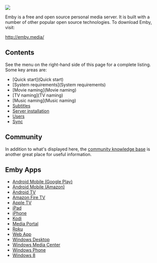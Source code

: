 ![](wiki/images/logo/logo96.png)

Emby is a free and open source personal media server. It is built with a number of other popular open source technologies. To download Emby, visit:

http://emby.media/

## Contents

See the menu on the right-hand side of this page for a complete listing. Some key areas are:

* [Quick start](Quick start)
* [System requirements](System requirements)
* [Movie naming](Movie naming)
* [TV naming](TV naming)
* [Music naming](Music naming)
* [Subtitles](Subtitles)
* [Server installation](Installation)
* [Users](Users)
* [Sync](Sync)

## Community

In addition to what's displayed here, the [community knowledge base](http://emby.media/community/index.php?/forum/23-knowledge-base/) is another great place for useful information.

## Emby Apps

- [Android Mobile (Google Play)](https://play.google.com/store/apps/details?id=com.mb.android "Android Mobile (Play Store)")
- [Android Mobile (Amazon)](http://www.amazon.com/Emby-for-Android/dp/B00GVH9O0I "Android Mobile (Amazon)")
- [Android TV](https://play.google.com/store/apps/details?id=tv.emby.embyatv "Android TV")
- [Amazon Fire TV](http://www.amazon.com/Emby-for-Fire-TV/dp/B00VVJKTW8 "Amazon Fire TV")
- [Apple TV](http://emby.media/emby-for-appletv.html "Apple TV")
- [iPad](https://itunes.apple.com/us/app/emby/id992180193?ls=1&mt=8 "iPad")
- [iPhone](https://itunes.apple.com/us/app/emby/id992180193?ls=1&mt=8 "iPhone")
- [Kodi](http://emby.media/download/ "Kodi")
- [Media Portal](http://www.team-mediaportal.com/ "Media Portal")
- [Roku](https://www.roku.com/channels#!details/44191/emby "Roku")
- [Web App](http://app.emby.media "Web App")
- [Windows Desktop](http://emby.media/download/ "Windows Desktop")
- [Windows Media Center](http://emby.media/download/ "Windows Media Center")
- [Windows Phone](http://www.windowsphone.com/s?appid=f4971ed9-f651-4bf6-84bb-94fd98613b86 "Windows Phone")
- [Windows 8](http://apps.microsoft.com/windows/en-us/app/media-browser/ad55a2f0-9897-47bd-8944-bed3aefd5d06 "Windows 8.1")